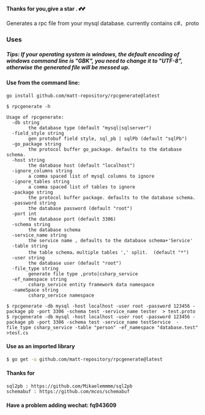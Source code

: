 #### Thanks for you,give a star . 💕💕

 Generates a rpc file from your mysql database. currently contains c#、proto

### Uses

##### Tips:  If your operating system is windows, the default encoding of windows command line is "GBK", you need to change it to "UTF-8", otherwise the generated file will be messed up. 



#### Use from the command line:

`go install github.com/matt-repository/rpcgenerate@latest`

```
$ rpcgenerate -h

Usage of rpcgenerate:
  -db string
        the database type (default "mysql|sqlserver")
  -field_style string
        gen protobuf field style, sql_pb | sqlPb (default "sqlPb")
  -go_package string
        the protocol buffer go_package. defaults to the database schema.
  -host string
        the database host (default "localhost")
  -ignore_columns string
        a comma spaced list of mysql columns to ignore
  -ignore_tables string
        a comma spaced list of tables to ignore
  -package string
        the protocol buffer package. defaults to the database schema.
  -password string
        the database password (default "root")
  -port int
        the database port (default 3306)
  -schema string
        the database schema
  -service_name string
        the service name , defaults to the database schema+'Service'
  -table string
        the table schema，multiple tables ',' split.  (default "*")
  -user string
        the database user (default "root")
  -file_type string 
        generate file type ,proto|csharp_service
  -ef_namespace string 
        csharp_service entity framework data namespace      
  -nameSpace string 
        csharp_service namespace       
```

```
$ rpcgenerate -db mysql -host localhost -user root -password 123456 -package pb -port 3306 -schema test -service_name tester  > test.proto
$ rpcgenerate -db mysql -host localhost -user root -password 123456 -package pb -port 3306 -schema test -service_name testService  -file_type csharp_service -table "person" -ef_namespace "database.test" >test.cs 

```



#### Use as an imported library

```sh
$ go get -u github.com/matt-repository/rpcgenerate@latest
```

#### Thanks for 
    sql2pb : https://github.com/Mikaelemmmm/sql2pb
    schemabuf : https://github.com/mcos/schemabuf
#### Have a problem adding wechat: fq943609
